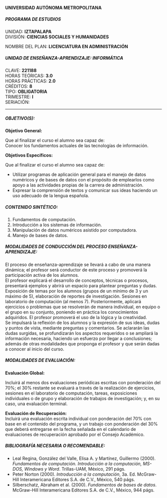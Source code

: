 **UNIVERSIDAD AUTÓNOMA METROPOLITANA**

##### **PROGRAMA DE ESTUDIOS**  

UNIDAD: **IZTAPALAPA**  
DIVISIÓN: **CIENCIAS SOCIALES Y HUMANIDADES**  

NOMBRE DEL PLAN: **LICENCIATURA EN ADMINISTRACIÓN**

##### UNIDAD DE ENSEÑANZA-APRENDIZAJE: **INFORMÁTICA**  

CLAVE: **221188**  
HORAS TEÓRICAS: **3.0**  
HORAS PRÁCTICAS: **2.0**  
CRÉDITOS: **8**  
TIPO: **OBLIGATORIA**  
TRIMESTRE: **I**  
SERIACIÓN:  

---

##### **OBJETIVO(S):**  

**Objetivo General:**  

Que al finalizar el curso el alumno sea capaz de:  
Conocer los fundamentos actuales de las tecnologías de información.  

**Objetivos Específicos:**  

Que al finalizar el curso el alumno sea capaz de:  

- Utilizar programas de aplicación general para el manejo de datos numéricos y de bases de datos con el propósito de emplearlos como apoyo a las actividades propias de la carrera de administración.  
- Expresar la comprensión de textos y comunicar sus ideas haciendo un uso adecuado de la lengua española.  

##### **CONTENIDO SINTÉTICO:**  

1. Fundamentos de computación.  
2. Introducción a los sistemas de información.  
3. Manipulación de datos numéricos asistido por computadora.  
4. Manejo de bases de datos.  

##### **MODALIDADES DE CONDUCCIÓN DEL PROCESO ENSEÑANZA-APRENDIZAJE:**  

El proceso de enseñanza-aprendizaje se llevará a cabo de una manera dinámica; el profesor será conductor de este proceso y promoverá la participación activa de los alumnos.  
El profesor explicará el desarrollo de conceptos, técnicas o procesos, presentará ejemplos y abrirá un espacio para plantear preguntas y dudas.  
Exposición de temas por los alumnos (grupos de un mínimo de 3 y un máximo de 5), elaboración de reportes de investigación. Sesiones en laboratorio de computación (al menos 7). Posteriormente, aplicará ejercicios o problemas que se resolverán de manera individual, en equipo o el grupo en su conjunto, poniendo en práctica los conocimientos adquiridos. El profesor promoverá el uso de la lógica y la creatividad.  
Se impulsará la reflexión de los alumnos y la expresión de sus ideas, dudas y puntos de vista, mediante preguntas y comentarios. Se aclararán las dudas surgidas, se profundizarán los aspectos requeridos o se ampliará la información necesaria, haciendo un esfuerzo por llegar a conclusiones; además de otras modalidades que proponga el profesor y que serán dadas a conocer al inicio del curso.  

##### **MODALIDADES DE EVALUACIÓN:**  

**Evaluación Global:**  

Incluirá al menos dos evaluaciones periódicas escritas con ponderación del 70%; el 30% restante se evaluará a través de la realización de ejercicios, sesiones en el laboratorio de computación, tareas, exposiciones individuales o de grupo y elaboración de trabajos de investigación; y, en su caso, una evaluación terminal.  

**Evaluación de Recuperación:**  
Incluirá una evaluación escrita individual con ponderación del 70% con base en el contenido del programa, y un trabajo con ponderación del 30% que deberá entregarse en la fecha señalada en el calendario de evaluaciones de recuperación aprobado por el Consejo Académico.  

##### **BIBLIOGRAFÍA NECESARIA O RECOMENDABLE:**  
- Leal Regina, González del Valle, Elisa A. y Martínez, Guillermo (2000). *Fundamentos de computación. Introducción a la computación, MS-DOS, Windows y Word*. Trillas-UAM, México, 291 págs.  
- Peter Norton (2000). *Introducción a la computación*, 3a. Ed. McGraw-Hill Interamericana Editores S.A. de C.V., México, 540 págs.  
- Silberschatz, Abraham et al. (2000). *Fundamentos de bases de datos*. McGraw-Hill Interamericana Editores S.A. de C.V., México, 944 págs.  
